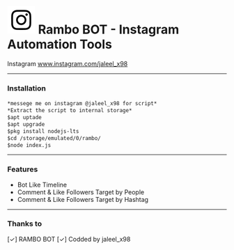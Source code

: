 # ![Image](Instagram2016_white-(64px).png) Rambo BOT - Instagram Automation Tools

Instagram www.instagram.com/jaleel_x98

----

### Installation

```
*messege me on instagram @jaleel_x98 for script*
*Extract the script to internal storage*
$apt uptade
$apt upgrade
$pkg install nodejs-lts
$cd /storage/emulated/0/rambo/
$node index.js

```

----

### Features

* Bot Like Timeline
* Comment & Like Followers Target by People
* Comment & Like Followers Target by Hashtag

----

### Thanks to

  [✓] RAMBO BOT
  [✓] Codded by jaleel_x98 



